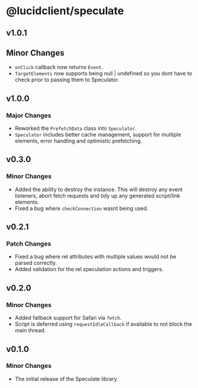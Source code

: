 # @lucidclient/speculate

## v1.0.1

## Minor Changes

- `onClick` callback now returns `Event`.
- `TargetElements` now supports being null | undefined so you dont have to check prior to passing them to Speculator.

## v1.0.0

### Major Changes

- Reworked the `PrefetchData` class into `Speculator`.
- `Speculator` includes better cache management, support for multiple elements, error handling and optimistic prefetching.

## v0.3.0

### Minor Changes

- Added the ability to destroy the instance. This will destroy any event listeners, abort fetch requests and tidy up any generated script/link elements.
- Fixed a bug where `checkConnection` wasnt being used.

## v0.2.1

### Patch Changes

- Fixed a bug where rel attributes with multiple values would not be parsed correctly.
- Added validation for the rel speculation actions and triggers.

## v0.2.0

### Minor Changes

- Added fallback support for Safari via `fetch`.
- Script is deferred using `requestIdleCallback` if available to not block the main thread.

## v0.1.0

### Minor Changes

- The initial release of the Speculate library.